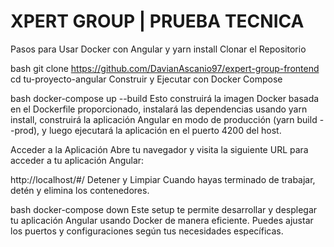 # XPERT GROUP | PRUEBA TECNICA 

Pasos para Usar Docker con Angular y yarn install
Clonar el Repositorio

bash
git clone https://github.com/DavianAscanio97/expert-group-frontend
cd tu-proyecto-angular
Construir y Ejecutar con Docker Compose

bash
docker-compose up --build
Esto construirá la imagen Docker basada en el Dockerfile proporcionado, instalará las dependencias usando yarn install, construirá la aplicación Angular en modo de producción (yarn build --prod), y luego ejecutará la aplicación en el puerto 4200 del host.

Acceder a la Aplicación
Abre tu navegador y visita la siguiente URL para acceder a tu aplicación Angular:

http://localhost/#/
Detener y Limpiar
Cuando hayas terminado de trabajar, detén y elimina los contenedores.

bash
docker-compose down
Este setup te permite desarrollar y desplegar tu aplicación Angular usando Docker de manera eficiente. Puedes ajustar los puertos y configuraciones según tus necesidades específicas.
